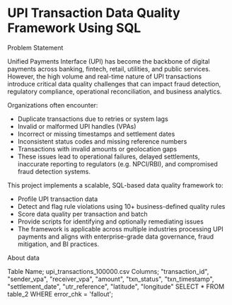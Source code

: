 # UPI Transaction Data Quality Framework Using SQL


Problem Statement

Unified Payments Interface (UPI) has become the backbone of digital payments across banking, fintech, retail, utilities, and public services. However, the high volume and real-time nature of UPI transactions introduce critical data quality challenges that can impact fraud detection, regulatory compliance, operational reconciliation, and business analytics.

Organizations often encounter:

* Duplicate transactions due to retries or system lags
* Invalid or malformed UPI handles (VPAs)
* Incorrect or missing timestamps and settlement dates
* Inconsistent status codes and missing reference numbers
* Transactions with invalid amounts or geolocation gaps
* These issues lead to operational failures, delayed settlements, inaccurate reporting to regulators (e.g. NPCI/RBI), and compromised fraud detection systems.

This project implements a scalable, SQL-based data quality framework to:

* Profile UPI transaction data
* Detect and flag rule violations using 10+ business-defined quality rules
* Score data quality per transaction and batch
* Provide scripts for identifying and optionally remediating issues
* The framework is applicable across multiple industries processing UPI payments and aligns with enterprise-grade data governance, fraud   mitigation, and BI practices.


About data

Table Name; upi_transactions_100000.csv
Columns; "transaction_id",
    "sender_vpa",
    "receiver_vpa",
    "amount",
    "txn_status",
    "txn_timestamp",
    "settlement_date",
    "utr_reference",
    "latitude",
    "longitude"
SELECT *
FROM table_2
WHERE error_chk = 'fallout';
